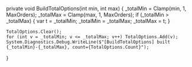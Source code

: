 private void BuildTotalOptions(int min, int max)
{
    _totalMin = Clamp(min, 1, MaxOrders);
    _totalMax = Clamp(max, 1, MaxOrders);
    if (_totalMin > _totalMax) { var t = _totalMin; _totalMin = _totalMax; _totalMax = t; }

    TotalOptions.Clear();
    for (int v = _totalMin; v <= _totalMax; v++) TotalOptions.Add(v);
    System.Diagnostics.Debug.WriteLine($"[BuildTotalOptions] built {_totalMin}-{_totalMax}, count={TotalOptions.Count}");
}